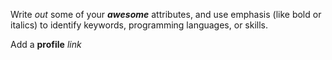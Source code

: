 Write *out* some of your **_awesome_** attributes, and use emphasis (like bold or italics) to identify keywords, programming languages, or skills. 

Add a **profile** _link_
